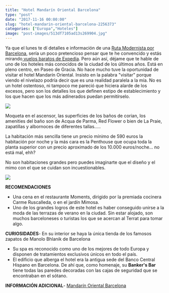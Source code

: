 ```yaml
---
title: "Hotel Mandarín Oriental Barcelona"
type: "post"
date: "2017-11-16 00:00:00"
slug: "hotel-mandarin-oriental-barcelona-2256373"
categories: ["Europa","Hoteles"]
image: "post-images/513df7105ad13s269904.jpg"
---
```


   
  
Ya que el lunes te dí detalles e información de una [Ruta Modernista por Barcelona](http://www.missviajes.com/ruta-modernista-de-1-dia-por-barcelona/), sería un poco pretencioso pensar que te he convencido y estás mirando[ vuelos baratos de Expedia](https://www.expedia.es/Vuelos-Baratos). Pero aún así, déjame que te hable de uno de los hoteles más conocidos de la ciudad de los últimos años. Está en pleno centro, en Paseo de Gracia. No hace mucho tuve la oportunidad de visitar el hotel Mandarín Oriental. Insisto en la palabra "visitar" porque viendo el nivelazo podría decir que es una realidad paralela a la mía. No es un hotel ostentoso, ni tampoco me pareció que hiciera alarde de los excesos, pero son los detalles los que definen estipo de establecimiento y los que hacen que los más adinerados puedan permitírselo.  
  
![](post-images/513df7105ad13s269904.jpg)  
  
Moqueta en el ascensor, las superficies de los baños de corian, los amenities del baño son de Acqua de Parma, Red Flower o bien de La Praie, zapatillas y albornoces de diferentes tallas.....  
  
La habitación más sencilla tiene un precio mínimo de 590 euros la habitación por noche y la más cara es la Penthouse que ocupa toda la planta superior con un precio aproximado de los 10.000 euros/noche... no está mal, ehh?  
  
No son habitaciones grandes pero puedes imaginarte que el diseño y el mimo con el que se cuidan son incuestionables.  
  
![](post-images/el-terrat.jpg)  
  
   
  
**RECOMENDACIONES**

- Una cena en el restaurante Moments, dirigido por la premiada cocinera Carme Ruscalleda, o en el jardín Mimosa.
- Uno de los grandes logros de este hotel es haber conseguido unirse a la moda de las terrazas de verano en la ciudad. Sin estar alojado, son muchos barceloneses o turistas los que se acercan al Terrat para tomar algo.

**CURIOSIDADES**- En su interior se haya la única tienda de los famosos zapatos de Manolo Bhlanik de Barcelona
- Su spa es reconocido como uno de los mejores de todo Europa y disponen de tratamientos exclusivos únicos en todo el país.
- El edificio que alberga el hotel era la antigua sede del Banco Central Hispano en Barcelona. De ahí que, como homenaje, su **Banker's Bar** tiene todas las paredes decoradas con las cajas de seguridad que se encontraban en el sótano.

**INFORMACIÓN ADICIONAL**- [ Mandarín Oriental Barcelona](http://www.mandarinoriental.es/Barcelona/?kw=hotel-mandarin-oriental-barcelona&htl=MOBCN&eng=Google-Spanish&src=PPC&mkwid=s7wtM7gmH&pcrid=21895115568&kwd=hotel%20mandarin%20oriental%20barcelona&pmt=b)